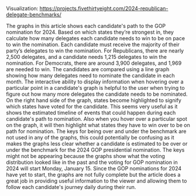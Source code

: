 Visualization:
https://projects.fivethirtyeight.com/2024-republican-delegate-benchmarks/ 

The graphs in this article shows each candidate's path to the GOP nomination for 2024. Based on which states they’re
strongest in, they calculate how many delegates each candidate needs to win to be on pace to win the nomination. 
Each candidate must receive the majority of their party’s delegates to win the nomination. 
For Republicans, there are nearly 2,500 delegates, and a candidate needs 1,215 delegates to win the nomination. 
For Democrats, there are around 3,900 delegates, and 1,969 are needed to win. The candidates are compared using a 
line graph showing how many delegates need to nominate the candidate in each month. The interactive ability to display 
information when hovering over a particular point in a candidate's graph is helpful to the user when trying to figure 
out how many more delegates the candidate needs to be nominated. On the right hand side of the graph, states become 
highlighted to signify which states have voted for the candidate. This seems very useful as it shows the estimated 
timeline of events that could happen during each candidate's path to nomination. Also when you hover over a particular 
spot on the graph, it will then highlight what states they have to win over to be on path for nomination. The keys for 
being over and under the benchmark are not used in any of the graphs, this could potentially be confusing as it makes the 
graphs less clear whether a candidate is estimated to be over or under the benchmark for the 2024 GOP presidential nomination. 
The keys might not be appearing because the graphs show what the voting distribution looked like in the past and the voting for 
GOP nomination in 2024 will start Monday, January 15. Since the GOP nominations for 2024 have yet to start, the graphs are not 
fully complete but the article does a great job in providing useful information to the viewer and allowing them to follow each 
candidate's journey daily during their run.
